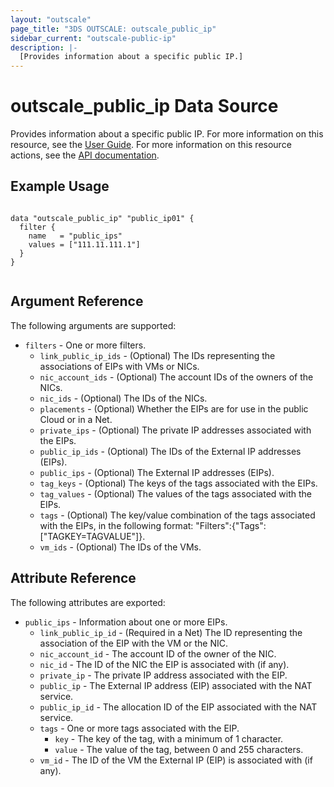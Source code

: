 ```yaml
---
layout: "outscale"
page_title: "3DS OUTSCALE: outscale_public_ip"
sidebar_current: "outscale-public-ip"
description: |-
  [Provides information about a specific public IP.]
---
```


# outscale_public_ip Data Source

Provides information about a specific public IP.
For more information on this resource, see the [User Guide](https://wiki.outscale.net/display/EN/About+EIPs).
For more information on this resource actions, see the [API documentation](https://docs-beta.outscale.com/#3ds-outscale-api-publicip).

## Example Usage

```hcl

data "outscale_public_ip" "public_ip01" {
  filter {
    name   = "public_ips"
    values = ["111.11.111.1"]
  }
}


```

## Argument Reference

The following arguments are supported:

* `filters` - One or more filters.
  * `link_public_ip_ids` - (Optional) The IDs representing the associations of EIPs with VMs or NICs.
  * `nic_account_ids` - (Optional) The account IDs of the owners of the NICs.
  * `nic_ids` - (Optional) The IDs of the NICs.
  * `placements` - (Optional) Whether the EIPs are for use in the public Cloud or in a Net.
  * `private_ips` - (Optional) The private IP addresses associated with the EIPs.
  * `public_ip_ids` - (Optional) The IDs of the External IP addresses (EIPs).
  * `public_ips` - (Optional) The External IP addresses (EIPs).
  * `tag_keys` - (Optional) The keys of the tags associated with the EIPs.
  * `tag_values` - (Optional) The values of the tags associated with the EIPs.
  * `tags` - (Optional) The key/value combination of the tags associated with the EIPs, in the following format: "Filters":{"Tags":["TAGKEY=TAGVALUE"]}.
  * `vm_ids` - (Optional) The IDs of the VMs.

## Attribute Reference

The following attributes are exported:

* `public_ips` - Information about one or more EIPs.
  * `link_public_ip_id` - (Required in a Net) The ID representing the association of the EIP with the VM or the NIC.
  * `nic_account_id` - The account ID of the owner of the NIC.
  * `nic_id` - The ID of the NIC the EIP is associated with (if any).
  * `private_ip` - The private IP address associated with the EIP.
  * `public_ip` - The External IP address (EIP) associated with the NAT service.
  * `public_ip_id` - The allocation ID of the EIP associated with the NAT service.
  * `tags` - One or more tags associated with the EIP.
    * `key` - The key of the tag, with a minimum of 1 character.
    * `value` - The value of the tag, between 0 and 255 characters.
  * `vm_id` - The ID of the VM the External IP (EIP) is associated with (if any).
